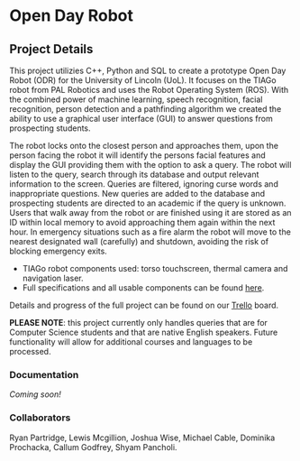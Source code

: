 # Open Day Robot

## Project Details
This project utilizies C++, Python and SQL to create a prototype Open Day Robot (ODR) for the University of Lincoln (UoL). It focuses on the TIAGo robot from PAL Robotics and uses the Robot Operating System (ROS). With the combined power of machine learning, speech recognition, facial recognition, person detection and a pathfinding algorithm we created the ability to use a graphical user interface (GUI) to answer questions from prospecting students.

The robot locks onto the closest person and approaches them, upon the person facing the robot it will identify the persons facial features and display the GUI providing them with the option to ask a query. The robot will listen to the query, search through its database and output relevant information to the screen. Queries are filtered, ignoring curse words and inappropriate questions. New queries are added to the database and prospecting students are directed to an academic if the query is unknown. Users that walk away from the robot or are finished using it are stored as an ID within local memory to avoid approaching them again within the next hour. In emergency situations such as a fire alarm the robot will move to the nearest designated wall (carefully) and shutdown, avoiding the risk of blocking emergency exits.

- TIAGo robot components used: torso touchscreen, thermal camera and navigation laser.
- Full specifications and all usable components can be found [here](http://pal-robotics.com/robots/tiago/#tiago-configurator).

Details and progress of the full project can be found on our [Trello](https://trello.com/b/PngEcR5d) board.

**PLEASE NOTE**: this project currently only handles queries that are for Computer Science students and that are native English speakers. Future functionality will allow for additional courses and languages to be processed.

### Documentation
_Coming soon!_

### Collaborators
Ryan Partridge, Lewis Mcgillion, Joshua Wise, Michael Cable, Dominika Prochacka, Callum Godfrey, Shyam Pancholi.